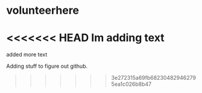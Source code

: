 # volunteerhere
<<<<<<< HEAD
Im adding text
=======
added more text

Adding stuff to figure out github.
>>>>>>> 3e272315a69fb682304829462795ea1c026b8b47
